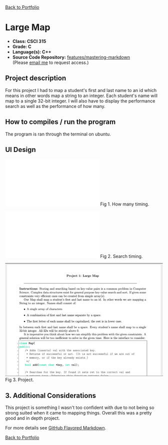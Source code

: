 [Back to Portfolio](./)

Large Map 
===============

-   **Class: CSCI 315** 
-   **Grade: C**
-   **Language(s): C++**
-   **Source Code Repository:** [features/mastering-markdown](https://guides.github.com/features/mastering-markdown/)  
    (Please [email me](mailto:kttyler@csustudent.net?subject=GitHub%20Access) to request access.)

## Project description
For this project I had to map a student's first and last name to an id which means in other words map a string to an integer. Each student's name will map to a single 32-bit integer. I will also have to display the performance search as well as the performance of how many. 

## How to compiles / run the program

The program is ran through the terminal on ubuntu. 

## UI Design

![screenshot](images/howmany.pdf)
Fig 1. How many timing. 

![screenshot](images/search.pdf)
Fig 2. Search timing.

![screenshot](images/displayy.png)
Fig 3. Project.


## 3. Additional Considerations

This project is something I wasn't too confident with due to not being so strong suited when it came to mapping things. Overall this was a pretty good and in depth project. 

For more details see [GitHub Flavored Markdown](https://guides.github.com/features/mastering-markdown/).

[Back to Portfolio](./)

